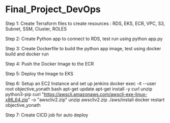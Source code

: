 # Final_Project_DevOps

Step 1: Create Terraform files to create resources : RDS, EKS, ECR, VPC, S3, Subnet, SSM, Cluster, ROLES

Step 2: Create Python app to connect to RDS, test run using python app.py

Step 3: Create Dockerfile to build the python app image, test using docker build and docker run 

Step 4: Push the Docker Image to the ECR

Step 5: Deploy the Image to EKS

Step 6: Setup an EC2 Instance and set up jenkins
docker exec -it --user root objective_yonath bash
apt-get update
apt-get install -y curl unzip python3-pip
curl "https://awscli.amazonaws.com/awscli-exe-linux-x86_64.zip" -o "awscliv2.zip"
unzip awscliv2.zip
./aws/install
docker restart objective_yonath

Step 7: Create CICD job for auto deploy

